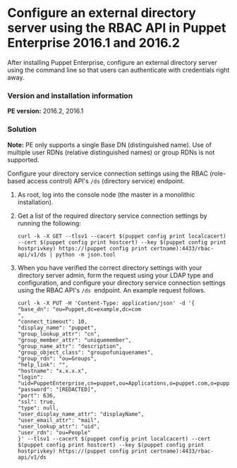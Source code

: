 # Configure an external directory server using the RBAC API in Puppet Enterprise 2016.1 and 2016.2
<p>After installing Puppet Enterprise, configure an external directory server using the command line so that users can authenticate with credentials right away. </p>
<h3 id="version-and-installation-information">Version and installation information</h3>
<p><strong>PE version:</strong> 2016.2, 2016.1</p>
<h3 id="solution">Solution</h3>
<p><strong>Note:</strong> PE only supports a single Base DN (distinguished name). Use of multiple user RDNs (relative distinguished names) or group RDNs is not supported.</p>
<p>Configure your directory service connection settings using the RBAC (role-based access control) API's <code>/ds</code> (directory service) endpoint.</p>
<ol style="list-style-type: decimal;">
<li>
<p>As root, log into the console node (the master in a monolithic installation).</p>
</li>
<li>
<p>Get a list of the required directory service connection settings by running the following:</p>
<p><code>curl -k -X GET --tlsv1 --cacert $(puppet config print localcacert) --cert $(puppet config print hostcert) --key $(puppet config print hostprivkey) https://(puppet config print certname):4433/rbac-api/v1/ds | python -m json.tool</code></p>
</li>
<li>
<p>When you have verified the correct directory settings with your directory server admin, form the request using your LDAP type and configuration, and configure your directory service connection settings using the RBAC API's <code>/ds </code>endpoint. An example request follows.</p>
<pre><code>curl -k -X PUT -H 'Content-Type: application/json' -d '{
"base_dn": "ou=Puppet,dc=example,dc=com
",
"connect_timeout": 10,
"display_name": "puppet",
"group_lookup_attr": "cn",
"group_member_attr": "uniquemember",
"group_name_attr": "description",
"group_object_class": "groupofuniquenames",
"group_rdn": "ou=Groups",
"help_link": "",
"hostname": "x.x.x.x",
"login": "uid=PuppetEnterprise,cn=puppet,ou=Applications,o=puppet.com,o=puppet",
"password": "[REDACTED]",
"port": 636,
"ssl": true,
"type": null,
"user_display_name_attr": "displayName",
"user_email_attr": "mail",
"user_lookup_attr": "uid",
"user_rdn": "ou=People"
}' --tlsv1 --cacert $(puppet config print localcacert) --cert $(puppet config print hostcert) --key $(puppet config print hostprivkey) https://(puppet config print certname):4433/rbac-api/v1/ds</code></pre>
</li>
</ol>
